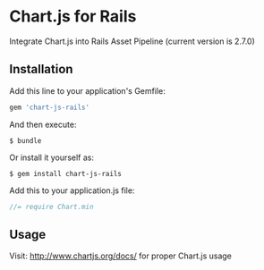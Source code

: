 # Chart.js for Rails

Integrate Chart.js into Rails Asset Pipeline (current version is 2.7.0)

## Installation

Add this line to your application's Gemfile:

```ruby
gem 'chart-js-rails'
```

And then execute:
```console
$ bundle
```

Or install it yourself as:

```console
$ gem install chart-js-rails
```

Add this to your application.js file:

```javascript
//= require Chart.min
```

## Usage

Visit: http://www.chartjs.org/docs/ for proper Chart.js usage
